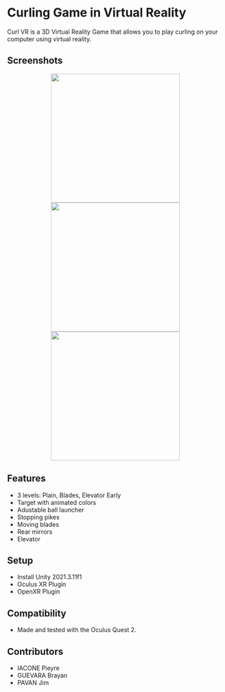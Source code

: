 # Curling Game in Virtual Reality

Curl VR is a 3D Virtual Reality Game that allows you to play curling on your computer using virtual reality.

## Screenshots
<p align="center">
  <img width="300" height="auto" src="https://github.com/JimPavan/RV-Curling/blob/main/screenshots/plains.png">
  <img width="300" height="auto" src="https://github.com/JimPavan/RV-Curling/blob/main/screenshots/blades.png">
  <img width="300" height="auto" src="https://github.com/JimPavan/RV-Curling/blob/main/screenshots/ea.png">
</p>

## Features
- 3 levels: Plain, Blades, Elevator Early
- Target with animated colors
- Adustable ball launcher
- Stopping pikes
- Moving blades
- Rear mirrors
- Elevator

## Setup
- Install Unity 2021.3.11f1
- Oculus XR Plugin
- OpenXR Plugin

## Compatibility
- Made and tested with the Oculus Quest 2.

## Contributors
- IACONE Pieyre
- GUEVARA Brayan
- PAVAN Jim

